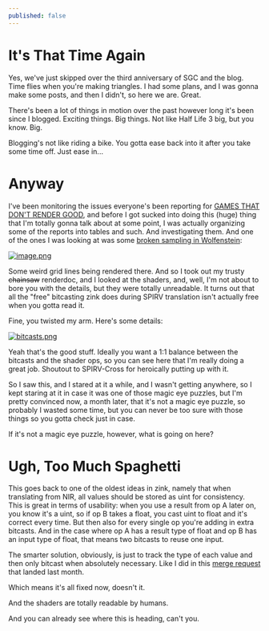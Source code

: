 ```yaml
---
published: false
---
```

# It's That Time Again

Yes, we've just skipped over the third anniversary of SGC and the blog. Time flies when you're making triangles. I had some plans, and I was gonna make some posts, and then I didn't, so here we are. Great.

There's been a lot of things in motion over the past however long it's been since I blogged. Exciting things. Big things. Not like Half Life 3 big, but you know. Big.

Blogging's not like riding a bike. You gotta ease back into it after you take some time off. Just ease in...

# Anyway
I've been monitoring the issues everyone's been reporting for [GAMES THAT DON'T RENDER GOOD](https://gitlab.freedesktop.org/mesa/mesa/-/issues/8943), and before I got sucked into doing this (huge) thing that I'm totally gonna talk about at some point, I was actually organizing some of the reports into tables and such. And investigating them. And one of the ones I was looking at was some [broken sampling in Wolfenstein](https://gitlab.freedesktop.org/mesa/mesa/-/issues/8988):

[![image.png](https://gitlab.freedesktop.org/mesa/mesa/uploads/4beb59a7e56a8b1ecf213d1d82b9e6fc/image.png)](https://gitlab.freedesktop.org/mesa/mesa/uploads/4beb59a7e56a8b1ecf213d1d82b9e6fc/image.png)

Some weird grid lines being rendered there. And so I took out my trusty ~~chainsaw~~ renderdoc, and I looked at the shaders, and, well, I'm not about to bore you with the details, but they were totally unreadable. It turns out that all the "free" bitcasting zink does during SPIRV translation isn't actually free when you gotta read it.

Fine, you twisted my arm. Here's some details:

[![bitcasts.png]({{site.url}}/assets/bitcasts.png)]({{site.url}}/assets/bitcasts.png)

Yeah that's the good stuff. Ideally you want a 1:1 balance between the bitcasts and the shader ops, so you can see here that I'm really doing a great job. Shoutout to SPIRV-Cross for heroically putting up with it.

So I saw this, and I stared at it a while, and I wasn't getting anywhere, so I kept staring at it in case it was one of those magic eye puzzles, but I'm pretty convinced now, a month later, that it's not a magic eye puzzle, so probably I wasted some time, but you can never be too sure with those things so you gotta check just in case.

If it's not a magic eye puzzle, however, what is going on here?

# Ugh, Too Much Spaghetti
This goes back to one of the oldest ideas in zink, namely that when translating from NIR, all values should be stored as uint for consistency. This is great in terms of usability: when you use a result from op A later on, you know it's a uint, so if op B takes a float, you cast uint to float and it's correct every time. But then also for every single op you're adding in extra bitcasts. And in the case where op A has a result type of float and op B has an input type of float, that means two bitcasts to reuse one input.

The smarter solution, obviously, is just to track the type of each value and then only bitcast when absolutely necessary. Like I did in this [merge request](https://gitlab.freedesktop.org/mesa/mesa/-/merge_requests/22934) that landed last month.

Which means it's all fixed now, doesn't it.

And the shaders are totally readable by humans.

And you can already see where this is heading, can't you.